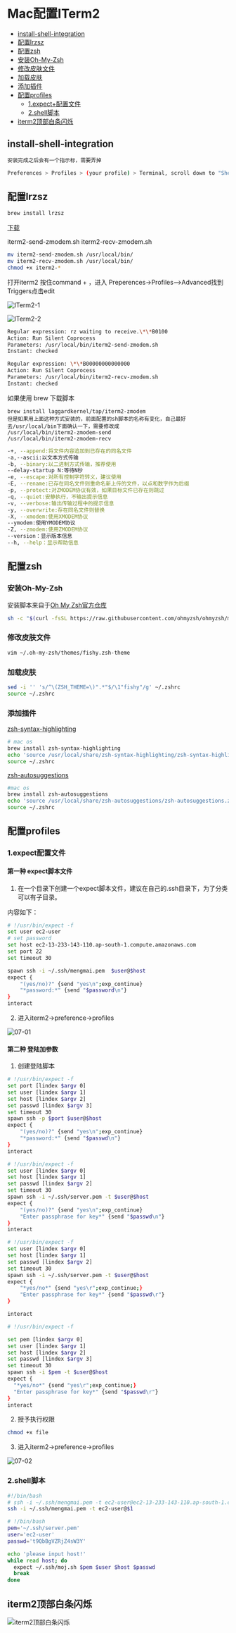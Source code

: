 # Mac配置ITerm2

- [install-shell-integration](#install-shell-integration)
- [配置lrzsz](#配置lrzsz)
- [配置zsh](#配置zsh)
- [安装Oh-My-Zsh](#安装Oh-My-Zsh)
- [修改皮肤文件](#修改皮肤文件)
- [加载皮肤](#加载皮肤)
- [添加插件](#添加插件)
- [配置profiles](#配置profiles)
    - [1.expect+配置文件](#1.expect配置文件)
    - [2.shell脚本](#2.shell脚本)
- [iterm2顶部白条闪烁](#iterm2顶部白条闪烁)



## install-shell-integration

```bash
安装完成之后会有一个指示标，需要弄掉

Preferences > Profiles > (your profile) > Terminal, scroll down to "Shell Integration", and turn off "Show mark indicators".
```



## 配置lrzsz

```bash
brew install lrzsz
```

[下载](https://github.com/xmvper/iterm2-zmodem)

iterm2-send-zmodem.sh
iterm2-recv-zmodem.sh

```bash
mv iterm2-send-zmodem.sh /usr/local/bin/
mv iterm2-recv-zmodem.sh /usr/local/bin/
chmod +x iterm2-*
```

打开iterm2 按住command + ，进入 Preperences->Profiles–>Advanced找到Triggers点击edit

![ITerm2-1](./pic/ITerm2-1.png)

![ITerm2-2](./pic/ITerm2-2.png)

```bash
Regular expression: rz waiting to receive.\*\*B0100
Action: Run Silent Coprocess
Parameters: /usr/local/bin/iterm2-send-zmodem.sh
Instant: checked

Regular expression: \*\*B00000000000000
Action: Run Silent Coprocess
Parameters: /usr/local/bin/iterm2-recv-zmodem.sh
Instant: checked
```

如果使用 brew 下载脚本

```
brew install laggardkernel/tap/iterm2-zmodem
但是如果用上面这种方式安装的，前面配置的sh脚本的名称有变化，自己最好去/usr/local/bin下面确认一下，需要修改成
/usr/local/bin/iterm2-zmodem-send
/usr/local/bin/iterm2-zmodem-recv
```

```bash
-+, --append:将文件内容追加到已存在的同名文件
-a,--ascii:以文本方式传输
-b, --binary:以二进制方式传输，推荐使用
--delay-startup N:等待N秒
-e, --escape:对所有控制字符转义，建议使用
-E, --rename:已存在同名文件则重命名新上传的文件，以点和数字作为后缀
-p, --protect:对ZMODEM协议有效，如果目标文件已存在则跳过
-q, --quiet:安静执行，不输出提示信息
-v, --verbose:输出传输过程中的提示信息
-y, --overwrite:存在同名文件则替换
-X, --xmodem:使用XMODEM协议
--ymodem:使用YMODEM协议
-Z, --zmodem:使用ZMODEM协议
--version：显示版本信息
--h, --help：显示帮助信息
```



## 配置zsh



### 安装Oh-My-Zsh

安装脚本来自于[Oh My Zsh官方仓库](https://links.jianshu.com/go?to=https%3A%2F%2Fgithub.com%2Fohmyzsh%2Fohmyzsh)

```bash
sh -c "$(curl -fsSL https://raw.githubusercontent.com/ohmyzsh/ohmyzsh/master/tools/install.sh)"
```



### 修改皮肤文件

```bash
vim ~/.oh-my-zsh/themes/fishy.zsh-theme
```



### 加载皮肤

```bash
sed -i '' 's/^\(ZSH_THEME=\)".*"$/\1"fishy"/g' ~/.zshrc
source ~/.zshrc
```



### 添加插件

[zsh-syntax-highlighting](https://links.jianshu.com/go?to=https%3A%2F%2Fgithub.com%2Fzsh-users%2Fzsh-syntax-highlighting)

```bash
# mac os
brew install zsh-syntax-highlighting
echo 'source /usr/local/share/zsh-syntax-highlighting/zsh-syntax-highlighting.zsh'  >> ~/.zshrc
source ~/.zshrc
```

[zsh-autosuggestions](https://links.jianshu.com/go?to=https%3A%2F%2Fgithub.com%2Fzsh-users%2Fzsh-autosuggestions)

```bash
#mac os
brew install zsh-autosuggestions
echo 'source /usr/local/share/zsh-autosuggestions/zsh-autosuggestions.zsh' >> ~/.zshrc
source ~/.zshrc
```



## 配置profiles

### 1.expect配置文件

#### 第一种 expect脚本文件

1. 在一个目录下创建一个expect脚本文件，建议在自己的.ssh目录下，为了分类可以有子目录。

内容如下：

```bash
# !/usr/bin/expect -f
set user ec2-user
# set password
set host ec2-13-233-143-110.ap-south-1.compute.amazonaws.com
set port 22
set timeout 30

spawn ssh -i ~/.ssh/mengmai.pem  $user@$host
expect {
    "(yes/no)?" {send "yes\n";exp_continue}
    "*password:*" {send "$password\n"}
}
interact
```

2. 进入iterm2->preference->profiles

![07-01](./pic/07-01.png)



#### 第二种 登陆加参数

1. 创建登陆脚本

```bash
# !/usr/bin/expect -f
set port [lindex $argv 0]
set user [lindex $argv 1]
set host [lindex $argv 2]
set passwd [lindex $argv 3]
set timeout 30
spawn ssh -p $port $user@$host
expect {
    "(yes/no)?" {send "yes\n";exp_continue}
    "*password:*" {send "$passwd\n"}
}
interact

# !/usr/bin/expect -f
set user [lindex $argv 0]
set host [lindex $argv 1]
set passwd [lindex $argv 2]
set timeout 30
spawn ssh -i ~/.ssh/server.pem -t $user@$host
expect {
	"(yes/no)?" {send "yes\n";exp_continue}
	"Enter passphrase for key*" {send "$passwd\n"}
}
interact

# !/usr/bin/expect -f
set user [lindex $argv 0]
set host [lindex $argv 1]
set passwd [lindex $argv 2]
set timeout 30
spawn ssh -i ~/.ssh/server.pem -t $user@$host
expect {
	"*yes/no*" {send "yes\r";exp_continue;}
	"Enter passphrase for key*" {send "$passwd\r"}
}

interact

# !/usr/bin/expect -f

set pem [lindex $argv 0]
set user [lindex $argv 1]
set host [lindex $argv 2]
set passwd [lindex $argv 3]
set timeout 30
spawn ssh -i $pem -t $user@$host
expect {
  "*yes/no*" {send "yes\r";exp_continue;}
  "Enter passphrase for key*" {send "$passwd\r"}
}
interact
```

2. 授予执行权限

```bash
chmod +x file
```

3. 进入iterm2->preference->profiles

![07-02](./pic/07-02.png)



### 2.shell脚本

```bash
#!/bin/bash
# ssh -i ~/.ssh/mengmai.pem -t ec2-user@ec2-13-233-143-110.ap-south-1.compute.amazonaws.com
ssh -i ~/.ssh/mengmai.pem -t ec2-user@$1

# !/bin/bash
pem='~/.ssh/server.pem'
user='ec2-user'
passwd='t9QbBgVZRjZ4sW3Y'

echo 'please input host!'
while read host; do
  expect ~/.ssh/moj.sh $pem $user $host $passwd
  break
done
```



## iterm2顶部白条闪烁

![iterm2顶部白条闪烁](./pic/iterm2顶部白条闪烁.png)